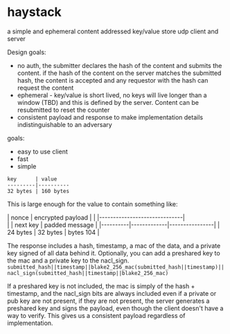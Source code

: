 # haystack

a simple and ephemeral content addressed key/value store udp client and server

Design goals:
- no auth, the submitter declares the hash of the content and submits the content. if the hash of the content on the server matches the submitted hash, the content is accepted and any requestor with the hash can request the content
- ephemeral - key/value is short lived, no keys will live longer than a window (TBD) and this is defined by the server. Content can be resubmitted to reset the counter
- consistent payload and response to make implementation details indistinguishable to an adversary  


goals:
- easy to use client
- fast
- simple

```
key      | value
---------|----------
32 bytes | 160 bytes
```

This is large enough for the value to contain something like:

|  nonce   |     encrypted payload        |
|          |------------------------------|  
|          | next key    | padded message |
|----------|-------------|----------------|
| 24 bytes | 32 bytes    |  bytes   104   |


The response includes a hash, timestamp, a mac of the data, and a private key signed of all data behind it.
Optionally, you can add a preshared key to the mac and a private key to the nacl_sign.
```submitted_hash||timestamp||blake2_256_mac(submitted_hash||timestamp)||nacl_sign(submitted_hash||timestamp||blake2_256_mac)```

If a preshared key is not included, the mac is simply of the hash + timestamp, and the nacl_sign bits are always included even if a private or pub key are not present, if they are not present, the server generates a preshared key and signs the payload, even though the client doesn't have a way to verify. This gives us a consistent payload regardless of implementation.
